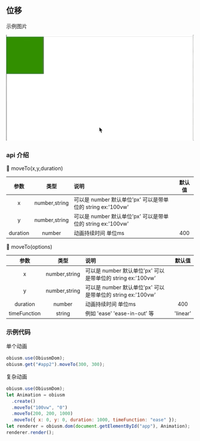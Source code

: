 ## 位移

示例图片<br>

![](../../assets/move.gif)

### api 介绍

:small_orange_diamond: moveTo(x,y,duration)


|参数|类型|说明|默认值
|:---:|:---:|:---|:---:|
|x|number,string|可以是 number 默认单位'px' 可以是带单位的 string ex:'100vw'|
|y|number,string|可以是 number 默认单位'px' 可以是带单位的 string ex:'100vw'||
|duration|number|动画持续时间 单位ms|400|

:small_orange_diamond: moveTo(options)

|参数|类型|说明|默认值
|:---:|:---:|:---|:---:|
|x|number,string|可以是 number 默认单位'px' 可以是带单位的 string ex:'100vw'|
|y|number,string|可以是 number 默认单位'px' 可以是带单位的 string ex:'100vw'||
|duration|number|动画持续时间 单位ms|400|
|timeFunction|string|例如 'ease' 'ease-in-out' 等|'linear'|

### 示例代码

单个动画

```js
obiusm.use(ObiusmDom);
obiusm.get("#app2").moveTo(300, 300);
```

复杂动画

```js
obiusm.use(ObiusmDom);
let Animation = obiusm
  .create()
  .moveTo("100vw", "0")
  .moveTo(200, 200, 1000)
  .moveTo({ x: 0, y: 0, duration: 1000, timeFunction: "ease" });
let renderer = obiusm.dom(document.getElementById("app"), Animation);
renderer.render();
```

